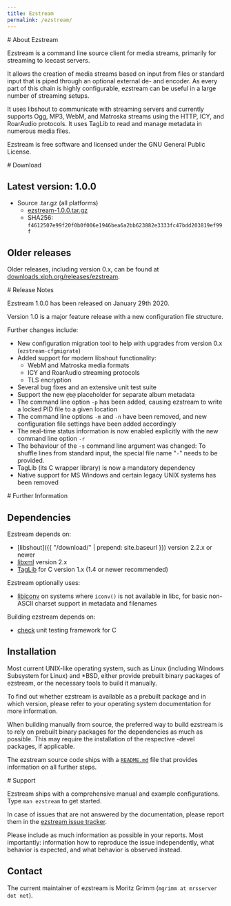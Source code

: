 ```yaml
---
title: Ezstream
permalink: /ezstream/
---
```

<div class="article" id="about" markdown="1">
# About Ezstream

Ezstream is a command line source client for media streams, primarily for
streaming to Icecast servers.

It allows the creation of media streams based on input from files or standard
input that is piped through an optional external de- and encoder. As every
part of this chain is highly configurable, ezstream can be useful in a large
number of streaming setups.

It uses libshout to communicate with streaming servers and currently supports
Ogg, MP3, WebM, and Matroska streams using the HTTP, ICY, and RoarAudio
protocols. It uses TagLib to read and manage metadata in numerous media
files.

Ezstream is free software and licensed under the GNU General Public License.
</div>

<div class="article" id="download" markdown="1">
# Download

## Latest version: 1.0.0

- Source .tar.gz (all platforms)
  - [ezstream-1.0.0.tar.gz](https://downloads.xiph.org/releases/ezstream/ezstream-1.0.0.tar.gz)
  - SHA256: `f4612507e99f20f0b0f006e1946bea6a2bb623882e3333fc47bdd203819ef99f`

## Older releases

Older releases, including version 0.x, can be found at
[downloads.xiph.org/releases/ezstream](https://downloads.xiph.org/releases/ezstream/).
</div>

<div class="article" id="release-notes" markdown="1">
# Release Notes

Ezstream 1.0.0 has been released on January 29th 2020.

Version 1.0 is a major feature release with a new configuration file
structure.

Further changes include:

 - New configuration migration tool to help with upgrades from version 0.x
   (`ezstream-cfgmigrate`)
 - Added support for modern libshout functionality:
   - WebM and Matroska media formats
   - ICY and RoarAudio streaming protocols
   - TLS encryption
 - Several bug fixes and an extensive unit test suite
 - Support the new `@b@` placeholder for separate album metadata
 - The command line option `-p` has been added, causing ezstream to write a
   locked PID file to a given location
 - The command line options `-m` and `-n` have been removed, and new
   configuration file settings have been added accordingly
 - The real-time status information is now enabled explicitly with the new
   command line option `-r`
 - The behaviour of the `-s` command line argument was changed:
   To shuffle lines from standard input, the special file name "`-`" needs
   to be provided.
 - TagLib (its C wrapper library) is now a mandatory dependency
 - Native support for MS Windows and certain legacy UNIX systems has been
   removed
</div>

<div class="article" id="further-information" markdown="1">
# Further Information

## Dependencies

Ezstream depends on:

 - [libshout]({{ "/download/" | prepend: site.baseurl }})
   version 2.2.x or newer
 - [libxml](http://xmlsoft.org/) version 2.x
 - [TagLib](https://taglib.github.io/) for C version 1.x (1.4 or newer
   recommended)

Ezstream optionally uses:

 - [libiconv](https://www.gnu.org/software/libiconv/) on systems where
   `iconv()` is not available in libc, for basic non-ASCII charset support in
   metadata and filenames

Building ezstream depends on:

 - [check](https://libcheck.github.io/check) unit testing framework for C

## Installation

Most current UNIX-like operating system, such as Linux (including Windows
Subsystem for Linux) and *BSD, either provide prebuilt binary packages of
ezstream, or the necessary tools to build it manually.

To find out whether ezstream is available as a prebuilt package and in which
version, please refer to your operating system documentation for more
information.

When building manually from source, the preferred way to build ezstream is to
rely on prebuilt binary packages for the dependencies as much as possible.
This may require the installation of the respective -devel packages, if
applicable.

The ezstream source code ships with a
[`README.md`](https://gitlab.xiph.org/xiph/ezstream/blob/develop/README.md)
file that provides information on all further steps.
</div>

<div class="article" id="support" markdown="1">
# Support

Ezstream ships with a comprehensive manual and example configurations. Type
`man ezstream` to get started.

In case of issues that are not answered by the documentation, please report
them in the
[ezstream issue tracker](https://gitlab.xiph.org/xiph/ezstream/issues).

Please include as much information as possible in your reports. Most
importantly: information how to reproduce the issue independently, what
behavior is expected, and what behavior is observed instead.

## Contact

The current maintainer of ezstream is Moritz Grimm
(`mgrimm at mrsserver dot net`).
</div>
